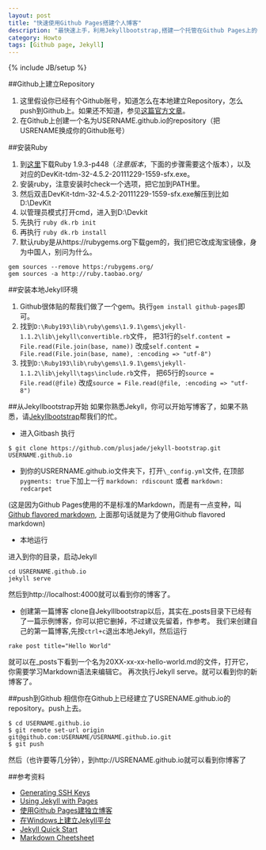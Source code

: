 ```yaml
---
layout: post
title: "快速使用Github Pages搭建个人博客"
description: "最快速上手，利用Jekyllbootstrap,搭建一个托管在Github Pages上的个人blog"
category: Howto
tags: [Github page, Jekyll]
---
```

{% include JB/setup %}

##Github上建立Repository
1. 这里假设你已经有个Github账号，知道怎么在本地建立Repository，怎么push到Github上。如果还不知道，参见[这篇官方文章](https://help.github.com/articles/generating-ssh-keys)。
2. 在Github上创建一个名为USERNAME.github.io的repository（把USRENAME换成你的Github账号）

##安装Ruby
1. 到[这里](http://rubyinstaller.org/downloads/)下载Ruby 1.9.3-p448（_注意版本_，下面的步骤需要这个版本），以及对应的DevKit-tdm-32-4.5.2-20111229-1559-sfx.exe。
2. 安装ruby，注意安装时check一个选项，把它加到PATH里。
3. 然后双击DevKit-tdm-32-4.5.2-20111229-1559-sfx.exe解压到比如D:\DevKit
4. 以管理员模式打开cmd，进入到D:\Devkit
  1. 先执行 `ruby dk.rb init`
  2. 再执行 `ruby dk.rb install`
5. 默认ruby是从https://rubygems.org下载gem的，我们把它改成淘宝镜像，身为中国人，别问为什么。

```
gem sources --remove https:/rubygems.org/
gem sources -a http://ruby.taobao.org/
```

##安装本地Jekyll环境
1. Github很体贴的帮我们做了一个gem。执行`gem install github-pages`即可。
2. 找到`D:\Ruby193\lib\ruby\gems\1.9.1\gems\jekyll-1.1.2\lib\jekyll\convertible.rb`文件，
     把31行的`self.content = File.read(File.join(base, name))` 
     改成`self.content = File.read(File.join(base, name), :encoding => "utf-8")`
3. 找到`D:\Ruby193\lib\ruby\gems\1.9.1\gems\jekyll-1.1.2\lib\jekyll\tags\include.rb`文件，
     把65行的`source = File.read(@file)` 
     改成`source = File.read(@file, :encoding => "utf-8")`

##从Jekyllbootstrap开始
如果你熟悉Jekyll，你可以开始写博客了，如果不熟悉，请[Jekyllbootstrap](https://github.com/plusjade/jekyll-bootstrap.git)帮我们的忙。

* 进入Gitbash
执行

```
$ git clone https://github.com/plusjade/jekyll-bootstrap.git USERNAME.github.io
```

* 到你的USRERNAME.github.io文件夹下，打开`\_config.yml`文件,
	在顶部`pygments: true`下加上一行
		 `markdown: rdiscount` 或者
		 `markdown: redcarpet`

(这是因为Github Pages使用的不是标准的Markdown，而是有一点变种，叫[Github flavored markdown](http://github.github.com/github-flavored-markdown/), 上面那句话就是为了使用Github flavored markdown)

* 本地运行

进入到你的目录，启动Jekyll

```
cd USRERNAME.github.io
jekyll serve
```

然后到http://localhost:4000就可以看到你的博客了。

* 创建第一篇博客
clone自Jekylllbootstrap以后，其实在\_posts目录下已经有了一篇示例博客，你可以把它删掉，不过建议先留着，作参考。
我们来创建自己的第一篇博客,先按`ctrl+c`退出本地Jekyll，然后运行

```
rake post title="Hello World"
```

就可以在\_posts下看到一个名为20XX-xx-xx-hello-world.md的文件，打开它，你需要学习Markdown语法来编辑它。
再次执行Jekyll serve。就可以看到你的新博客了。

##push到Github
相信你在Github上已经建立了USRENAME.github.io的repository。push上去。

```
$ cd USERNAME.github.io
$ git remote set-url origin git@github.com:USERNAME/USERNAME.github.io.git
$ git push
```

然后（也许要等几分钟），到http://USRENAME.github.io就可以看到你博客了

##参考资料
* [Generating SSH Keys](https://help.github.com/articles/generating-ssh-keys)
* [Using Jekyll with Pages](https://help.github.com/articles/using-jekyll-with-pages)
* [使用Github Pages建独立博客](http://beiyuu.com/github-pages/)
* [在Windows上建立Jekyll平台](http://pengx17.me/learning/jekyll/2013/06/03/setup-local-jekyll-server-on-windows/)
* [Jekyll Quick Start](http://jekyllbootstrap.com/usage/jekyll-quick-start.html)
* [Markdown Cheetsheet](https://github.com/adam-p/markdown-here/wiki/Markdown-Cheatsheet)